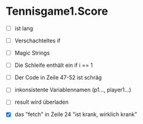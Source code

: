 # Tennisgame1.Score

-[ ] ist lang
-[ ] Verschachteltes if
-[ ] Magic Strings
-[ ] Die Schleife enthält ein if i == 1
-[ ] Der Code in Zeile 47-52 ist schräg
-[ ] inkonsistente Variablennamen (p1..., player1...)
-[ ] result wird überladen

-[x] das "fetch" in Zeile 24 "ist krank, wirklich krank"